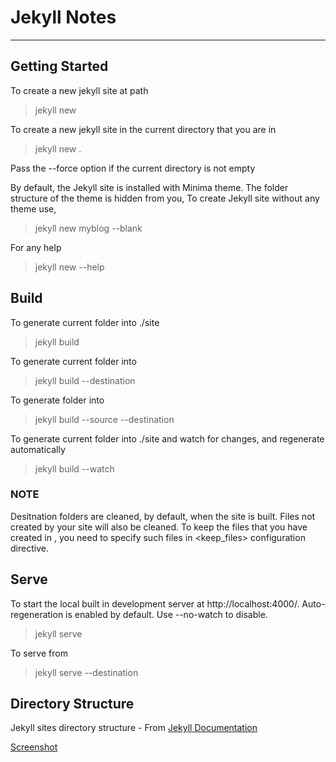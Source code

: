 # Jekyll Notes
-------------

## Getting Started

To create a new jekyll site at path
> jekyll new <PATH>

To create a new jekyll site in the current directory that you are in
> jekyll new .

Pass the --force option if the current directory is not empty

By default, the Jekyll site is installed with Minima theme. The folder structure of the theme is hidden from you,
To create Jekyll site without any theme use,
> jekyll new myblog --blank

For any help 
> jekyll new --help

## Build

To generate current folder into ./site
> jekyll build

To generate current folder into <destination>
> jekyll build --destination <destination>

To generate <source> folder into <destination>
> jekyll build --source <source> --destination <destination>

To generate current folder into ./site and watch for changes, and regenerate automatically
> jekyll build --watch

### NOTE
Desitnation folders are cleaned, by default, when the site is built. Files not created by your site will also be cleaned. To keep the files that you have created in <destination>, you need to specify such files in <keep_files> configuration directive.

## Serve

To start the local built in development server at http://localhost:4000/.
Auto-regeneration is enabled by default. Use --no-watch to disable.
> jekyll serve

To serve from <destination>
> jekyll serve --destination <destination>

## Directory Structure

Jekyll sites directory structure -  From [Jekyll Documentation](https://jekyllrb.com/docs/structure/)

[Screenshot](https://screenshots.firefox.com/Hw16R9QKpzUyqkko/jekyllrb.com)
